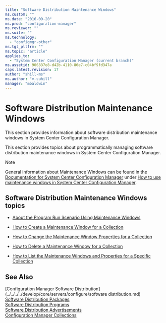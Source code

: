 ```yaml
---
title: "Software Distribution Maintenance Windows"
ms.custom: ""
ms.date: "2016-09-20"
ms.prod: "configuration-manager"
ms.reviewer: ""
ms.suite: ""
ms.technology: 
  - "configmgr-other"
ms.tgt_pltfrm: ""
ms.topic: "article"
applies_to: 
  - "System Center Configuration Manager (current branch)"
ms.assetid: 906337e8-d42b-4110-86e7-c04bf9fd347a
caps.latest.revision: 17
author: "shill-ms"
ms.author: "v-suhill"
manager: "mbaldwin"
---
```

# Software Distribution Maintenance Windows
This section provides information about software distribution maintenance windows in System Center Configuration Manager.  
  
 This section provides topics about programmatically managing software distribution maintenance windows in System Center Configuration Manager.  
  
> [!NOTE]
>  General information about Maintenance Windows can be found in the [Documentation for System Center Configuration Manager](https://technet.microsoft.com/en-us/library/mt346023.aspx) under [How to use maintenance windows in System Center Configuration Manager](https://technet.microsoft.com/en-us/library/mt629354.aspx).  
  
## Software Distribution Maintenance Windows topics  
  
-   [About the Program Run Scenario Using Maintenance Windows](../../../../develop/core/servers/configure/about-maintenance-windows.md)  
  
-   [How to Create a Maintenance Window for a Collection](../../../../develop/core/servers/configure/how-to-create-a-maintenance-window-for-a-collection.md)  
  
-   [How to Change the Maintenance Window Properties for a Collection](../../../../develop/core/servers/configure/how-to-change-the-maintenance-window-properties-for-a-collection.md)  
  
-   [How to Delete a Maintenance Window for a Collection](../../../../develop/core/servers/configure/how-to-delete-a-maintenance-window-for-a-collection.md)  
  
-   [How to List the Maintenance Windows and Properties for a Specific Collection](../../../../develop/core/servers/configure/how-to-list-the-maintenance-windows-and-properties-for-a-specific-collection.md)  
  
## See Also  
 [Configuration Manager Software Distribution](../../../../develop/core/servers/configure/software distribution.md)   
 [Software Distribution Packages](../../../../develop/core/servers/configure/software-distribution-packages.md)   
 [Software Distribution Programs](../../../../develop/core/servers/configure/software-distribution-programs.md)   
 [Software Distribution Advertisements](../../../../develop/core/servers/configure/software-distribution-advertisements.md)   
 [Configuration Manager Collections](../../../../develop/core/clients/collections/collections.md)